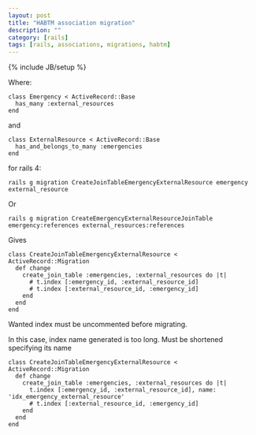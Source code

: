 ```yaml
---
layout: post
title: "HABTM association migration"
description: ""
category: [rails]
tags: [rails, associations, migrations, habtm]
---
```

{% include JB/setup %}

Where:

    class Emergency < ActiveRecord::Base
      has_many :external_resources
    end

and

    class ExternalResource < ActiveRecord::Base
      has_and_belongs_to_many :emergencies
    end


for rails 4:

    rails g migration CreateJoinTableEmergencyExternalResource emergency external_resource

Or

    rails g migration CreateEmergencyExternalResourceJoinTable emergency:references external_resources:references

Gives

    class CreateJoinTableEmergencyExternalResource < ActiveRecord::Migration
      def change
        create_join_table :emergencies, :external_resources do |t|
          # t.index [:emergency_id, :external_resource_id]
          # t.index [:external_resource_id, :emergency_id]
        end
      end
    end

Wanted index must be uncommented before migrating.

In this case, index name generated is too long. Must be shortened specifying its name

    class CreateJoinTableEmergencyExternalResource < ActiveRecord::Migration
      def change
        create_join_table :emergencies, :external_resources do |t|
          t.index [:emergency_id, :external_resource_id], name: 'idx_emergency_external_resource'
          # t.index [:external_resource_id, :emergency_id]
        end
      end
    end
